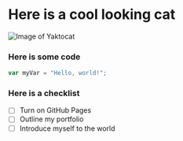 # Here is a cool looking cat
![Image of Yaktocat](https://octodex.github.com/images/yaktocat.png)

### Here is some code
``` javascript
var myVar = "Hello, world!";
```

### Here is a checklist
- [ ] Turn on GitHub Pages
- [ ] Outline my portfolio
- [ ] Introduce myself to the world
